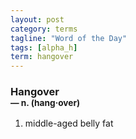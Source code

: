 ```yaml
---
layout: post
category: terms
tagline: "Word of the Day"
tags: [alpha_h]
term: hangover
---
```


<h3>Hangover<br/> <small>&mdash; n. (hang<span>&middot;</span>over)</small></h3>
<p><ol>
<li>middle-aged belly fat</li>
</ol></p>
